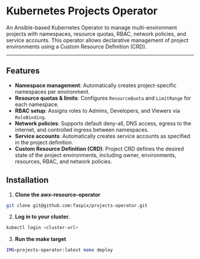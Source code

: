 # Kubernetes Projects Operator

An Ansible-based Kubernetes Operator to manage multi-environment projects with namespaces, resource quotas, RBAC, network policies, and service accounts. This operator allows declarative management of project environments using a Custom Resource Definition (CRD).

---

## Features

- **Namespace management**: Automatically creates project-specific namespaces per environment.
- **Resource quotas & limits**: Configures `ResourceQuota` and `LimitRange` for each namespace.
- **RBAC setup**: Assigns roles to Admins, Developers, and Viewers via `RoleBinding`.
- **Network policies**: Supports default deny-all, DNS access, egress to the internet, and controlled ingress between namespaces.
- **Service accounts**: Automatically creates service accounts as specified in the project definition.
- **Custom Resource Definition (CRD)**: Project CRD defines the desired state of the project environments, including owner, environments, resources, RBAC, and network policies.

## Installation



1. **Clone the awx-resource-operator**

```bash
git clone git@github.com:faspix/projects-operator.git
```

2. **Log in to your cluster.**

```bash
kubectl login <cluster-url>
```

3. **Run the make target**

```bash
IMG=projects-operator:latest make deploy
```


